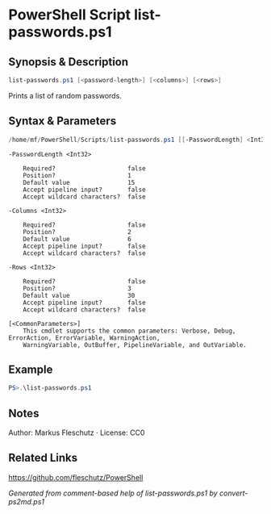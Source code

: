 # PowerShell Script list-passwords.ps1

## Synopsis & Description
```powershell
list-passwords.ps1 [<password-length>] [<columns>] [<rows>]
```

Prints a list of random passwords.

## Syntax & Parameters
```powershell
/home/mf/PowerShell/Scripts/list-passwords.ps1 [[-PasswordLength] <Int32>] [[-Columns] <Int32>] [[-Rows] <Int32>] [<CommonParameters>]
```

```
-PasswordLength <Int32>
    
    Required?                    false
    Position?                    1
    Default value                15
    Accept pipeline input?       false
    Accept wildcard characters?  false
```

```
-Columns <Int32>
    
    Required?                    false
    Position?                    2
    Default value                6
    Accept pipeline input?       false
    Accept wildcard characters?  false
```

```
-Rows <Int32>
    
    Required?                    false
    Position?                    3
    Default value                30
    Accept pipeline input?       false
    Accept wildcard characters?  false
```

```
[<CommonParameters>]
    This cmdlet supports the common parameters: Verbose, Debug, ErrorAction, ErrorVariable, WarningAction, 
    WarningVariable, OutBuffer, PipelineVariable, and OutVariable.
```

## Example
```powershell
PS>.\list-passwords.ps1
```


## Notes
Author: Markus Fleschutz · License: CC0

## Related Links
https://github.com/fleschutz/PowerShell

*Generated from comment-based help of list-passwords.ps1 by convert-ps2md.ps1*
